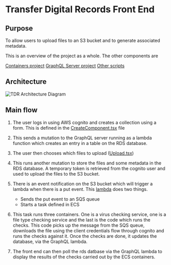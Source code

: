 # Transfer Digital Records Front End

## Purpose

To allow users to upload files to an S3 bucket and to generate associated metadata.

This is an overview of the project as a whole. The other components are

[Containers project](https://github.com/nationalarchives/tdr-containers)
[GraphQL Server project](https://github.com/nationalarchives/tdr-graphql)
[Other scripts](https://github.com/nationalarchives/tdr-aws)

## Architecture

![TDR Architecture Diagram](https://s3.eu-west-2.amazonaws.com/tdr-front-end/TDR.png)

## Main flow

1. The user logs in using AWS cognito and creates a collection using a form. This is defined in the [CreateComponent.tsx](https://github.com/nationalarchives/tdr-front-end/blob/master/src/components/pages/CreateCollection.tsx) file
2. This sends a mutation to the GraphQL server running as a lambda function which creates an entry in a table on the RDS database.
3. The user then chooses which files to upload ([Upload.tsx](https://github.com/nationalarchives/tdr-front-end/blob/master/src/components/pages/Upload.tsx))
4. This runs another mutation to store the files and some metadata in the RDS database. A temporary token is retrieved from the cognito user and used to upload the files to the S3 bucket.
5. There is an event notification on the S3 bucket which will trigger a lambda when there is a put event. This [lambda](https://github.com/nationalarchives/tdr-aws/blob/master/tdr-run-tasks.py) does two things.

   - Sends the put event to an SQS queue
   - Starts a task defined in ECS

6. This task runs three containers. One is a virus checking service, one is a file type checking service and the last is the code which runs the checks. This code picks up the message from the SQS queue, downloads the file using the client credentials flow through cognito and runs the checks against it. Once the checks are done, it updates the database, via the GraphQL lambda.
7. The front end can then poll the rds datbase via the GraphQL lambda to display the results of the checks carried out by the ECS containers.
